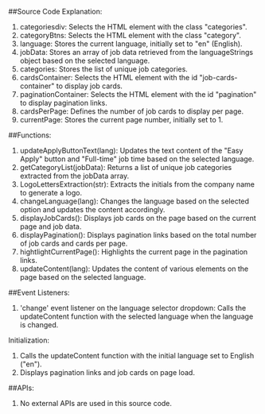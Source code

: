 ##Source Code Explanation:

1. categoriesdiv: Selects the HTML element with the class "categories".
2. categoryBtns: Selects the HTML element with the class "category".
3. language: Stores the current language, initially set to "en" (English).
4. jobData: Stores an array of job data retrieved from the languageStrings object based on the selected language.
5. categories: Stores the list of unique job categories.
6. cardsContainer: Selects the HTML element with the id "job-cards-container" to display job cards.
7. paginationContainer: Selects the HTML element with the id "pagination" to display pagination links.
8. cardsPerPage: Defines the number of job cards to display per page.
9. currentPage: Stores the current page number, initially set to 1.

##Functions:
1. updateApplyButtonText(lang): Updates the text content of the "Easy Apply" button and "Full-time" job time based on the selected language.
2. getCategoryList(jobData): Returns a list of unique job categories extracted from the jobData array.
3. LogoLettersExtraction(str): Extracts the initials from the company name to generate a logo.
4. changeLanguage(lang): Changes the language based on the selected option and updates the content accordingly.
5. displayJobCards(): Displays job cards on the page based on the current page and job data.
6. displayPagination(): Displays pagination links based on the total number of job cards and cards per page.
7. hightlightCurrentPage(): Highlights the current page in the pagination links.
8. updateContent(lang): Updates the content of various elements on the page based on the selected language.

##Event Listeners:
1. 'change' event listener on the language selector dropdown: Calls the updateContent function with the selected language when the language is changed.

Initialization:
1. Calls the updateContent function with the initial language set to English ("en").
2. Displays pagination links and job cards on page load.

##APIs:
1. No external APIs are used in this source code.

